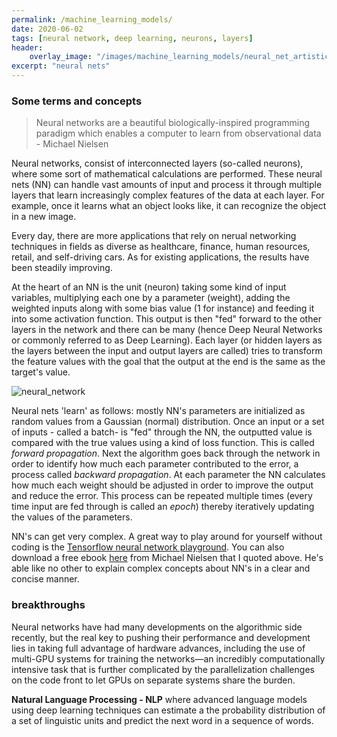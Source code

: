 ```yaml
---
permalink: /machine_learning_models/
date: 2020-06-02
tags: [neural network, deep learning, neurons, layers]
header:
    overlay_image: "/images/machine_learning_models/neural_net_artistic_impression.png"
excerpt: "neural nets"
---
```


### Some terms and concepts 

> Neural networks are a beautiful biologically-inspired programming paradigm which enables a computer to learn from observational data - Michael Nielsen

Neural networks, consist of interconnected layers (so-called neurons), where some sort of mathematical calculations are performed. These neural nets (NN) can handle vast amounts of input and process it through multiple layers that learn increasingly complex features of the data at each layer. For example, once it learns what an object looks like, it can recognize the object in a new image. 

Every day, there are more applications that rely on nerual networking techniques in fields as diverse as healthcare, finance, human resources, retail, and self-driving cars. As for existing applications, the results have been steadily improving. 

At the heart of an NN is the unit (neuron) taking some kind of input variables, multiplying each one by a parameter (weight), adding the weighted inputs along with some bias value (1 for instance) and feeding it into some activation function. This output is then "fed" forward to the other layers in the network and there can be many (hence Deep Neural Networks or commonly referred to as Deep Learning). Each layer (or hidden layers as the layers between the input and output layers are called) tries to transform the feature values with the goal that the output at the end is the same as the target's value.

![neural_network](/home/diederik/projects/rmania.github.io/images/machine_learning_models/nn_simple_representation.jpg)

Neural nets 'learn' as follows: mostly NN's parameters are initialized as random values from a Gaussian (normal) distribution. Once an input or a set of inputs - called a batch- is "fed" through the NN, the outputted value is compared with the true values using a kind of loss function. This is called _forward propagation_. Next the algorithm goes back through the network in order to identify how much each parameter contributed to the error, a process called _backward propagation_. At each parameter the NN calculates how much each weight should be adjusted in order to improve the output and reduce the error. This process can be repeated multiple times (every time input are fed through is called an _epoch_) thereby iteratively updating the values of the parameters. 

NN's can get very complex. A great way to play around for yourself without coding is the [Tensorflow neural network playground](https://playground.tensorflow.org/#activation=tanh&batchSize=10&dataset=circle&regDataset=reg-plane&learningRate=0.03&regularizationRate=0&noise=0&networkShape=4,2&seed=0.72031&showTestData=false&discretize=false&percTrainData=50&x=true&y=true&xTimesY=false&xSquared=false&ySquared=false&cosX=false&sinX=false&cosY=false&sinY=false&collectStats=false&problem=classification&initZero=false&hideText=false). You can also download a free ebook [here](http://neuralnetworksanddeeplearning.com/index.html) from Michael Nielsen that I quoted above. He's able like no other to explain complex concepts about NN's in a clear and concise manner.



### breakthroughs

Neural networks have had many developments on the algorithmic side recently, but the real key to pushing their performance and development lies in taking full advantage of hardware advances, including the use of multi-GPU systems for training the networks—an incredibly computationally intensive task that is further complicated by the parallelization challenges on the code front to let GPUs on separate systems share the burden. 

**Natural Language Processing - NLP** where advanced language models using deep learning techniques can estimate a the probability distribution of a set of linguistic units and predict the next word in a sequence of words. 